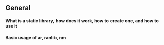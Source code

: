 ## General
#### What is a static library, how does it work, how to create one, and how to use it
#### Basic usage of ar, ranlib, nm